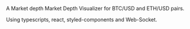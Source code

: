 A Market depth Market Depth Visualizer for BTC/USD and ETH/USD pairs.

Using typescripts, react, styled-components and Web-Socket.

